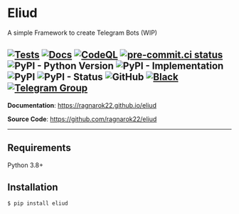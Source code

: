 # Eliud

A simple Framework to create Telegram Bots (WIP)

[![Tests](https://github.com/ragnarok22/eliud/actions/workflows/tests.yml/badge.svg)](https://github.com/ragnarok22/eliud/actions/workflows/tests.yml)
[![Docs](https://github.com/ragnarok22/eliud/actions/workflows/publish-docs.yml/badge.svg)](https://github.com/ragnarok22/eliud/actions/workflows/publish-docs.yml)
[![CodeQL](https://github.com/ragnarok22/eliud/actions/workflows/codeql.yml/badge.svg)](https://github.com/ragnarok22/eliud/actions/workflows/codeql.yml)
[![pre-commit.ci status](https://results.pre-commit.ci/badge/github/ragnarok22/eliud/main.svg)](https://results.pre-commit.ci/latest/github/ragnarok22/eliud/main)
![PyPI - Python Version](https://img.shields.io/pypi/pyversions/eliud)
![PyPI - Implementation](https://img.shields.io/pypi/implementation/eliud)
![PyPI](https://img.shields.io/pypi/v/eliud)
![PyPI - Status](https://img.shields.io/pypi/status/eliud)
![GitHub](https://img.shields.io/github/license/ragnarok22/eliud)
[![Black](https://img.shields.io/badge/code%20style-black-000000.svg)](https://black.readthedocs.io/en/stable/)
[![Telegram Group](https://img.shields.io/badge/Telegram-Group-blue.svg?logo=telegram)](https://t.me/eliuddevelopers)
---

**Documentation**: https://ragnarok22.github.io/eliud

**Source Code**: https://github.com/ragnarok22/eliud

---

## Requirements
Python 3.8+

## Installation
```shell
$ pip install eliud
```
